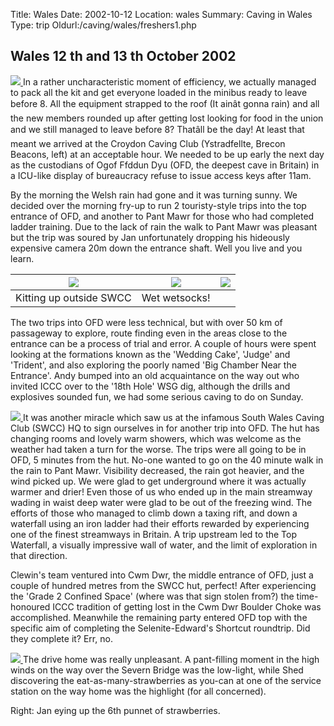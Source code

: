 Title: Wales 
Date: 2002-10-12
Location: wales
Summary: Caving in Wales
Type: trip
Oldurl:/caving/wales/freshers1.php


##  Wales 12  th  and 13  th  October 2002 

[ ![](/caving/old/wales/croydenhut_tn.jpg) ](/caving/old/wales/croydenhut.jpg) In a rather uncharacteristic moment of efficiency, we actually managed to pack all the kit and get everyone loaded in the minibus ready to leave before 8. All the equipment strapped to the roof (It ainât gonna rain) and all the new members rounded up after getting lost looking for food in the union and we still managed to leave before 8? Thatâll be the day! At least that meant we arrived at the Croydon Caving Club (Ystradfellte, Brecon Beacons, left) at an acceptable hour. We needed to be up early the next day as the custodians of Ogof Ffddun Dyu (OFD, the deepest cave in Britain) in a ICU-like display of bureaucracy refuse to issue access keys after 11am. 

By the morning the Welsh rain had gone and it was turning sunny. We decided over the morning fry-up to run 2 touristy-style trips into the top entrance of OFD, and another to Pant Mawr for those who had completed ladder training. Due to the lack of rain the walk to Pant Mawr was pleasant but the trip was soured by Jan unfortunately dropping his hideously expensive camera 20m down the entrance shaft. Well you live and you learn. 

|  [ ![](/caving/old/wales/kittingup1_tn.jpg) ](/caving/old/wales/kittingup1.jpg) |  [ ![](/caving/old/wales/kittingup2_tn.jpg) ](/caving/old/wales/kittingup2.jpg) |  [ ![](/caving/old/wales/clewinsock_tn.jpg) ](/caving/old/wales/clewinsock.jpg)  
---|---|---  
Kitting up outside SWCC  |  Wet wetsocks!   
  
The two trips into OFD were less technical, but with over 50 km of passageway to explore, route finding even in the areas close to the entrance can be a process of trial and error. A couple of hours were spent looking at the formations known as the 'Wedding Cake', 'Judge' and 'Trident', and also exploring the poorly named 'Big Chamber Near the Entrance'. Andy bumped into an old acquaintance on the way out who invited ICCC over to the '18th Hole' WSG dig, although the drills and explosives sounded fun, we had some serious caving to do on Sunday. 

[ ![](/caving/old/wales/ofdentrance_tn.jpg) ](/caving/old/wales/ofdentrance.jpg) It was another miracle which saw us at the infamous South Wales Caving Club (SWCC) HQ to sign ourselves in for another trip into OFD. The hut has changing rooms and lovely warm showers, which was welcome as the weather had taken a turn for the worse. The trips were all going to be in OFD, 5 minutes from the hut. No-one wanted to go on the 40 minute walk in the rain to Pant Mawr. Visibility decreased, the rain got heavier, and the wind picked up. We were glad to get underground where it was actually warmer and drier! Even those of us who ended up in the main streamway wading in waist deep water were glad to be out of the freezing wind. The efforts of those who managed to climb down a taxing rift, and down a waterfall using an iron ladder had their efforts rewarded by experiencing one of the finest streamways in Britain. A trip upstream led to the Top Waterfall, a visually impressive wall of water, and the limit of exploration in that direction. 

Clewin's team ventured into Cwm Dwr, the middle entrance of OFD, just a couple of hundred metres from the SWCC hut, perfect! After experiencing the 'Grade 2 Confined Space' (where was that sign stolen from?) the time-honoured ICCC tradition of getting lost in the Cwm Dwr Boulder Choke was accomplished. Meanwhile the remaining party entered OFD top with the specific aim of completing the Selenite-Edward's Shortcut roundtrip. Did they complete it? Err, no. 

[ ![](/caving/old/wales/janstrawberries_tn.jpg) ](/caving/old/wales/janstrawberries.jpg) The drive home was really unpleasant. A pant-filling moment in the high winds on the way over the Severn Bridge was the low-light, while Shed discovering the eat-as-many-strawberries as you-can at one of the service station on the way home was the highlight (for all concerned). 

Right: Jan eying up the 6th punnet of strawberries. 
